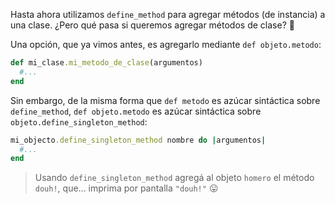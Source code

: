 Hasta ahora utilizamos `define_method` para agregar métodos (de instancia) a una clase. ¿Pero qué pasa si queremos agregar métodos de clase? :thought_balloon:

Una opción, que ya vimos antes, es agregarlo mediante `def objeto.metodo`:

```ruby
def mi_clase.mi_metodo_de_clase(argumentos)
  #...
end
```

Sin embargo, de la misma forma que `def metodo` es azúcar sintáctica sobre `define_method`, `def objeto.metodo` es azúcar sintáctica sobre `objeto.define_singleton_method`: 

```ruby
mi_objecto.define_singleton_method nombre do |argumentos|
  #...
end
```

> Usando `define_singleton_method` agregá al objeto `homero` el método `douh!`,
> que... imprima por pantalla `"douh!"` :stuck_out_tongue:
